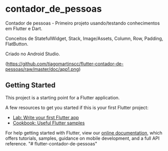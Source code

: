 # contador_de_pessoas

Contador de pessoas - Primeiro projeto usando/testando conhecimentos em Flutter e Dart.

Conceitos de StatefulWidget, Stack, Image/Assets, Column, Row, Padding, FlatButton.

Criado no Android Studio.

(https://github.com/tiagomartinscc/flutter-contador-de-pessoas/raw/master/doc/app1.png)


## Getting Started

This project is a starting point for a Flutter application.

A few resources to get you started if this is your first Flutter project:

- [Lab: Write your first Flutter app](https://flutter.dev/docs/get-started/codelab)
- [Cookbook: Useful Flutter samples](https://flutter.dev/docs/cookbook)

For help getting started with Flutter, view our
[online documentation](https://flutter.dev/docs), which offers tutorials,
samples, guidance on mobile development, and a full API reference.
"# flutter-contador-de-pessoas" 
